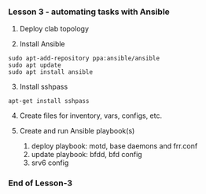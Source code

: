 ### Lesson 3 - automating tasks with Ansible

1. Deploy clab topology

2. Install Ansible
```
sudo apt-add-repository ppa:ansible/ansible
sudo apt update
sudo apt install ansible

```

3. Install sshpass
```
apt-get install sshpass
```

4. Create files for inventory, vars, configs, etc.
   
5. Create and run Ansible playbook(s)
   1. deploy playbook: motd, base daemons and frr.conf
   2. update playbook: bfdd, bfd config
   3. srv6 config


### End of Lesson-3


















